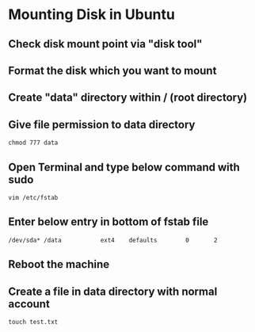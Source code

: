 # Mounting Disk in Ubuntu


## Check disk mount point via "disk tool"

## Format the disk which you want to mount

## Create "data" directory within / (root directory)

## Give file permission to data directory
```
chmod 777 data
```

## Open Terminal and type below command with sudo
```
vim /etc/fstab
```

## Enter below entry in bottom of fstab file
```
/dev/sda* /data           ext4    defaults        0       2

```
## Reboot the machine

## Create a file in data directory with normal account

```
touch test.txt

```